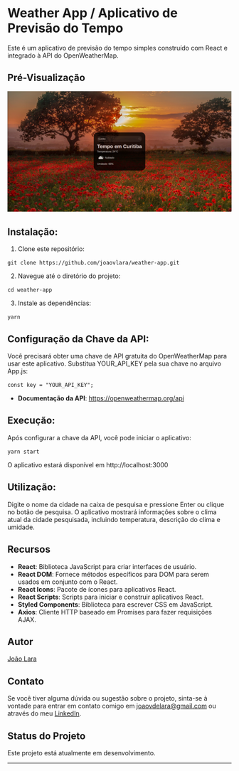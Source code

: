 # Weather App / Aplicativo de Previsão do Tempo

Este é um aplicativo de previsão do tempo simples construído com React e integrado à API do OpenWeatherMap.

## Pré-Visualização

![Pré-Visualização da interface](./public/preview.png)

## Instalação:

1. Clone este repositório: 
```
git clone https://github.com/joaovlara/weather-app.git
```

2. Navegue até o diretório do projeto: 
```
cd weather-app
```

3. Instale as dependências: 
```
yarn
```

## Configuração da Chave da API:

Você precisará obter uma chave de API gratuita do OpenWeatherMap para usar este aplicativo. Substitua YOUR_API_KEY pela sua chave no arquivo App.js:

```
const key = "YOUR_API_KEY";
```

- **Documentação da API**: https://openweathermap.org/api


## Execução:

Após configurar a chave da API, você pode iniciar o aplicativo: 

```
yarn start
```

O aplicativo estará disponível em http://localhost:3000

## Utilização:
Digite o nome da cidade na caixa de pesquisa e pressione Enter ou clique no botão de pesquisa.
O aplicativo mostrará informações sobre o clima atual da cidade pesquisada, incluindo temperatura, descrição do clima e umidade.

## Recursos 

- **React**: Biblioteca JavaScript para criar interfaces de usuário.
- **React DOM**: Fornece métodos específicos para DOM para serem usados em conjunto com o React.
- **React Icons**: Pacote de ícones para aplicativos React.
- **React Scripts**: Scripts para iniciar e construir aplicativos React.
- **Styled Components**: Biblioteca para escrever CSS em JavaScript.
- **Axios**: Cliente HTTP baseado em Promises para fazer requisições AJAX.

## Autor

[João Lara](https://www.linkedin.com/in/joaovlara/)

## Contato

Se você tiver alguma dúvida ou sugestão sobre o projeto, sinta-se à vontade para entrar em contato comigo em [joaovdelara@gmail.com](joaovdelara@gmail.com) ou através do meu [LinkedIn](https://www.linkedin.com/in/joaovlara/).

## Status do Projeto

Este projeto está atualmente em desenvolvimento.

---
